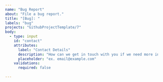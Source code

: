 ```yaml
---
name: "Bug Report"
about: "File a bug report."
title: "[Bug]: "
labels: "bug"
projects: "GithubProjectTemplate/7"
body:
  - type: input
    id: "contact"
    attributes:
      label: "Contact Details"
      description: "How can we get in touch with you if we need more info?"
      placeholder: "ex. email@example.com"
    validations:
      required: false
    
---
```

